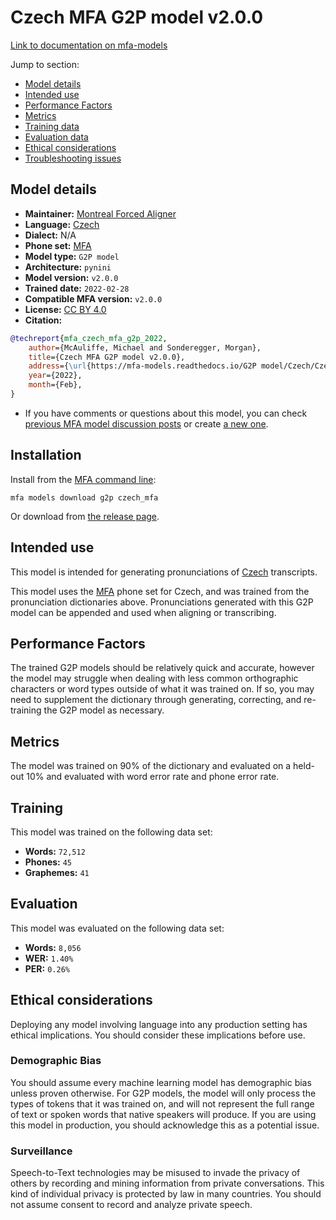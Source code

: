 
# Czech MFA G2P model v2.0.0

[Link to documentation on mfa-models](https://mfa-models.readthedocs.io/en/main/g2p/czech_mfa.html)

Jump to section:

- [Model details](#model-details)
- [Intended use](#intended-use)
- [Performance Factors](#performance-factors)
- [Metrics](#metrics)
- [Training data](#training-data)
- [Evaluation data](#evaluation-data)
- [Ethical considerations](#ethical-considerations)
- [Troubleshooting issues](#troubleshooting-issues)

## Model details

- **Maintainer:** [Montreal Forced Aligner](https://montreal-forced-aligner.readthedocs.io/)
- **Language:** [Czech](https://en.wikipedia.org/wiki/Czech_language)
- **Dialect:** N/A
- **Phone set:** [MFA](https://mfa-models.readthedocs.io/en/refactor/mfa_phone_set.html#czech)
- **Model type:** `G2P model`
- **Architecture:** `pynini`
- **Model version:** `v2.0.0`
- **Trained date:** `2022-02-28`
- **Compatible MFA version:** `v2.0.0`
- **License:** [CC BY 4.0](https://github.com/MontrealCorpusTools/mfa-models/tree/main/g2p/czech/mfa/v2.0.0/LICENSE)
- **Citation:**

```bibtex
@techreport{mfa_czech_mfa_g2p_2022,
	author={McAuliffe, Michael and Sonderegger, Morgan},
	title={Czech MFA G2P model v2.0.0},
	address={\url{https://mfa-models.readthedocs.io/G2P model/Czech/Czech MFA G2P model v2_0_0.html}},
	year={2022},
	month={Feb},
}
```

- If you have comments or questions about this model, you can check [previous MFA model discussion posts](https://github.com/MontrealCorpusTools/mfa-models/discussions?discussions_q=Czech+MFA+G2P+model+v2.0.0) or create [a new one](https://github.com/MontrealCorpusTools/mfa-models/discussions/new).

## Installation

Install from the [MFA command line](https://montreal-forced-aligner.readthedocs.io/en/latest/user_guide/models/index.html):

```
mfa models download g2p czech_mfa
```

Or download from [the release page](https://github.com/MontrealCorpusTools/mfa-models/releases/tag/g2p-czech_mfa-v2.0.0).

## Intended use

This model is intended for generating pronunciations of [Czech](https://en.wikipedia.org/wiki/Czech_language) transcripts.

This model uses the [MFA](https://mfa-models.readthedocs.io/en/refactor/mfa_phone_set.html#czech) phone set for Czech, and was trained from the pronunciation dictionaries above.
Pronunciations generated with this G2P model can be appended and used when aligning or transcribing.

## Performance Factors

The trained G2P models should be relatively quick and accurate, however the model may struggle when dealing with less common orthographic characters or word types outside of what it was trained on.
If so, you may need to supplement the dictionary through generating, correcting, and re-training the G2P model as necessary.

## Metrics

The model was trained on 90% of the dictionary and evaluated on a held-out 10% and evaluated with word error rate and phone error rate.

## Training

This model was trained on the following data set:


* **Words:** `72,512`
* **Phones:** `45`
* **Graphemes:** `41`

## Evaluation

This model was evaluated on the following data set:


* **Words:** `8,056`
* **WER:** `1.40%`
* **PER:** `0.26%`

## Ethical considerations

Deploying any model involving language into any production setting has ethical implications. You should consider these implications before use.

### Demographic Bias

You should assume every machine learning model has demographic bias unless proven otherwise.
For G2P models, the model will only process the types of tokens that it was trained on, and will not represent the full range of text or spoken words that
native speakers will produce.
If you are using this model in production, you should acknowledge this as a potential issue.

### Surveillance

Speech-to-Text technologies may be misused to invade the privacy of others by recording and mining information from private conversations.
This kind of individual privacy is protected by law in many countries.
You should not assume consent to record and analyze private speech.
